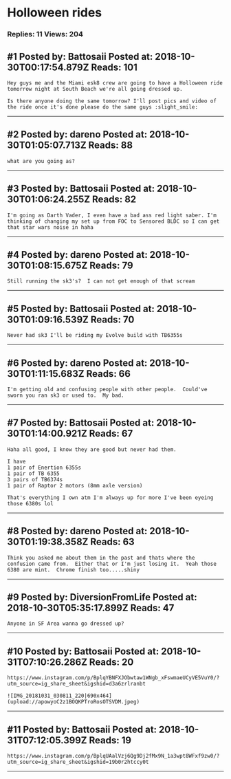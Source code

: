 # Holloween rides

### Replies: 11 Views: 204

## \#1 Posted by: Battosaii Posted at: 2018-10-30T00:17:54.879Z Reads: 101

```
Hey guys me and the Miami esk8 crew are going to have a Holloween ride tomorrow night at South Beach we're all going dressed up.

Is there anyone doing the same tomorrow? I'll post pics and video of the ride once it's done please do the same guys :slight_smile:
```

---
## \#2 Posted by: dareno Posted at: 2018-10-30T01:05:07.713Z Reads: 88

```
what are you going as?
```

---
## \#3 Posted by: Battosaii Posted at: 2018-10-30T01:06:24.255Z Reads: 82

```
I'm going as Darth Vader, I even have a bad ass red light saber. I'm thinking of changing my set up from FOC to Sensored BLDC so I can get that star wars noise in haha
```

---
## \#4 Posted by: dareno Posted at: 2018-10-30T01:08:15.675Z Reads: 79

```
Still running the sk3's?  I can not get enough of that scream
```

---
## \#5 Posted by: Battosaii Posted at: 2018-10-30T01:09:16.539Z Reads: 70

```
Never had sk3 I'll be riding my Evolve build with TB6355s
```

---
## \#6 Posted by: dareno Posted at: 2018-10-30T01:11:15.683Z Reads: 66

```
I'm getting old and confusing people with other people.  Could've sworn you ran sk3 or used to.  My bad.
```

---
## \#7 Posted by: Battosaii Posted at: 2018-10-30T01:14:00.921Z Reads: 67

```
Haha all good, I know they are good but never had them.

I have 
1 pair of Enertion 6355s
1 pair of TB 6355
3 pairs of TB6374s
1 pair of Raptor 2 motors (8mm axle version)

That's everything I own atm I'm always up for more I've been eyeing those 6380s lol
```

---
## \#8 Posted by: dareno Posted at: 2018-10-30T01:19:38.358Z Reads: 63

```
Think you asked me about them in the past and thats where the confusion came from.  Either that or I'm just losing it.  Yeah those 6380 are mint.  Chrome finish too.....shiny
```

---
## \#9 Posted by: DiversionFromLife Posted at: 2018-10-30T05:35:17.899Z Reads: 47

```
Anyone in SF Area wanna go dressed up?
```

---
## \#10 Posted by: Battosaii Posted at: 2018-10-31T07:10:26.286Z Reads: 20

```
https://www.instagram.com/p/BplqYBNFXJObwtaw1WNgb_xFswmaeUCyVE5VuY0/?utm_source=ig_share_sheet&igshid=d3a6zrlranbt

![IMG_20181031_030811_220|690x464](upload://apowyoC2z1BOQKPTroRosOTSVDM.jpeg)
```

---
## \#11 Posted by: Battosaii Posted at: 2018-10-31T07:12:05.399Z Reads: 19

```
https://www.instagram.com/p/BplqUAalVzj6Qg9Dj2fMx9N_1a3wpt8WFxf9zw0/?utm_source=ig_share_sheet&igshid=19b0r2htccy0t
```

---
